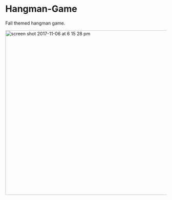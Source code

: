 # Hangman-Game

Fall themed hangman game. 

<img width="515" alt="screen shot 2017-11-06 at 6 15 28 pm" src="https://user-images.githubusercontent.com/26397187/32470599-839c56fa-c31e-11e7-9a19-233670bb552c.png">
